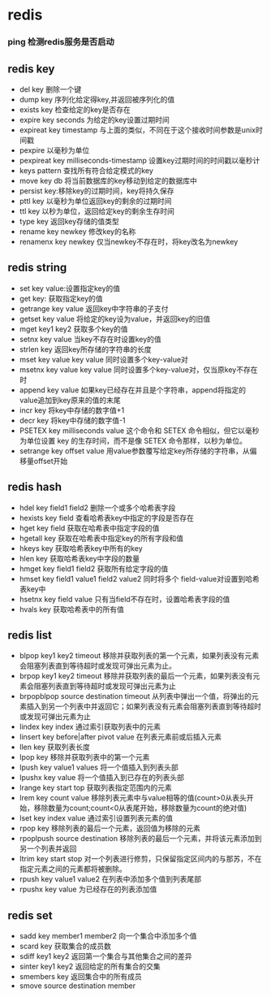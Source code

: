 # redis

### ping 检测redis服务是否启动

## redis key

+ del key 删除一个键
+ dump key 序列化给定得key,并返回被序列化的值
+ exists key 检查给定的key是否存在
+ expire key seconds 为给定的key设置过期时间
+ expireat key timestamp 与上面的类似，不同在于这个接收时间参数是unix时间戳
+ pexpire 以毫秒为单位
+ pexpireat key milliseconds-timestamp 设置key过期时间的时间戳以毫秒计
+ keys pattern 查找所有符合给定模式的key
+ move key db 将当前数据库的key移动到给定的数据库中
+ persist key:移除key的过期时间，key将持久保存
+ pttl key 以毫秒为单位返回key的剩余的过期时间
+ ttl key 以秒为单位，返回给定key的剩余生存时间
+ type key 返回key存储的值类型
+ rename key newkey 修改key的名称
+ renamenx key newkey 仅当newkey不存在时，将key改名为newkey

## redis string

+ set key value:设置指定key的值
+ get key: 获取指定key的值
+ getrange key value 返回key中字符串的子支付
+ getset key value 将给定的key设为value，并返回key的旧值
+ mget key1 key2 获取多个key的值
+ setnx key value 当key不存在时设置key的值
+ strlen key 返回key所存储的字符串的长度
+ mset key value key value 同时设置多个key-value对
+ msetnx key value key value 同时设置多个key-value对，仅当原key不存在时
+ append key value 如果key已经存在并且是个字符串，append将指定的value追加到key原来的值的末尾
+ incr key 将key中存储的数字值+1
+ decr key 将key中存储的数字值-1
+ PSETEX key milliseconds value 这个命令和 SETEX 命令相似，但它以毫秒为单位设置 key 的生存时间，而不是像 SETEX 命令那样，以秒为单位。
+ setrange key offset value 用value参数覆写给定key所存储的字符串，从偏移量offset开始

## redis hash

+ hdel key field1 field2 删除一个或多个哈希表字段
+ hexists key field 查看哈希表key中指定的字段是否存在
+ hget key field 获取在哈希表中指定字段的值
+ hgetall key 获取在哈希表中指定key的所有字段和值
+ hkeys key 获取哈希表key中所有的key
+ hlen key 获取哈希表key中字段的数量
+ hmget key field1 field2 获取所有给定字段的值
+ hmset key field1 value1 field2 value2 同时将多个 field-value对设置到哈希表key中
+ hsetnx key field value 只有当field不存在时，设置哈希表字段的值
+ hvals key 获取哈希表中的所有值

## redis list

+ blpop key1 key2 timeout 移除并获取列表的第一个元素，如果列表没有元素会阻塞列表直到等待超时或发现可弹出元素为止。
+ brpop key1 key2 timeout 移除并获取列表的最后一个元素，如果列表没有元素会阻塞列表直到等待超时或发现可弹出元素为止
+ brpopblpop source destination timeout 从列表中弹出一个值，将弹出的元素插入到另一个列表中并返回它；如果列表没有元素会阻塞列表直到等待超时或发现可弹出元素为止
+ lindex key index 通过索引获取列表中的元素
+ linsert key before|after pivot value 在列表元素前或后插入元素
+ llen key 获取列表长度
+ lpop key 移除并获取列表中的第一个元素
+ lpush key value1 values 将一个值插入到列表头部
+ lpushx key value 将一个值插入到已存在的列表头部
+ lrange key start top 获取列表指定范围内的元素
+ lrem key count value 移除列表元素中与value相等的值(count>0从表头开始，移除数量为count;count<0从表尾开始，移除数量为count的绝对值)
+ lset key index value 通过索引设置列表元素的值
+ rpop key 移除列表的最后一个元素，返回值为移除的元素
+ rpoplpush source destination 移除列表的最后一个元素，并将该元素添加到另一个列表并返回
+ ltrim key start stop 对一个列表进行修剪，只保留指定区间内的与那苏，不在指定元素之间的元素都将被删除。
+ rpush key value1 value2 在列表中添加多个值到列表尾部
+ rpushx key value 为已经存在的列表添加值

## redis set

+ sadd key member1 member2 向一个集合中添加多个值
+ scard key 获取集合的成员数
+ sdiff key1 key2 返回第一个集合与其他集合之间的差异
+ sinter key1 key2 返回给定的所有集合的交集
+ smembers key 返回集合中的所有成员
+ smove source destination member